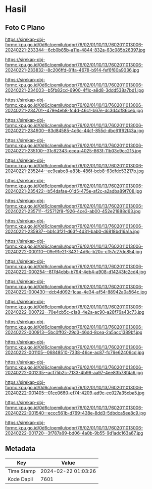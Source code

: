 # Hasil

## Foto C Plano

https://sirekap-obj-formc.kpu.go.id/0d6c/pemilu/pdpr/76/02/01/10/13/7602011013006-20240221-233344--6cb0b85b-a11e-4844-832a-63c085b26397.jpg

https://sirekap-obj-formc.kpu.go.id/0d6c/pemilu/pdpr/76/02/01/10/13/7602011013006-20240221-233832--8c206ffd-81fa-4678-b914-fef6f80a9036.jpg

https://sirekap-obj-formc.kpu.go.id/0d6c/pemilu/pdpr/76/02/01/10/13/7602011013006-20240221-234003--b5fb82cd-6900-4f1c-a8d8-3ddd538a7bd1.jpg

https://sirekap-obj-formc.kpu.go.id/0d6c/pemilu/pdpr/76/02/01/10/13/7602011013006-20240221-234701--479e4eb8-fc4d-46c1-b67e-dc3d4df86ceb.jpg

https://sirekap-obj-formc.kpu.go.id/0d6c/pemilu/pdpr/76/02/01/10/13/7602011013006-20240221-234900--83d84585-4c6c-44c1-855d-dbc61f62f43a.jpg

https://sirekap-obj-formc.kpu.go.id/0d6c/pemilu/pdpr/76/02/01/10/13/7602011013006-20240221-235100--31c82343-ecea-4025-863f-11b03c9cc215.jpg

https://sirekap-obj-formc.kpu.go.id/0d6c/pemilu/pdpr/76/02/01/10/13/7602011013006-20240221-235244--ec9eabc8-a83b-486f-bcb8-63dfdc53217b.jpg

https://sirekap-obj-formc.kpu.go.id/0d6c/pemilu/pdpr/76/02/01/10/13/7602011013006-20240221-235422--b54dafae-01d5-475e-af2c-a2adba89f708.jpg

https://sirekap-obj-formc.kpu.go.id/0d6c/pemilu/pdpr/76/02/01/10/13/7602011013006-20240221-235711--f25712f8-f926-4ce3-ab00-452e21888d63.jpg

https://sirekap-obj-formc.kpu.go.id/0d6c/pemilu/pdpr/76/02/01/10/13/7602011013006-20240221-235937--bb1c3f21-d63f-4d31-bab0-d6818bd16a1a.jpg

https://sirekap-obj-formc.kpu.go.id/0d6c/pemilu/pdpr/76/02/01/10/13/7602011013006-20240222-000110--09e91e21-343f-4d6c-b20c-cf57c27dc854.jpg

https://sirekap-obj-formc.kpu.go.id/0d6c/pemilu/pdpr/76/02/01/10/13/7602011013006-20240222-000254--817d4cbb-b794-4eb4-a908-d14243fc2cd4.jpg

https://sirekap-obj-formc.kpu.go.id/0d6c/pemilu/pdpr/76/02/01/10/13/7602011013006-20240222-000430--dcb4d092-1caa-4e34-af54-88942a0a564c.jpg

https://sirekap-obj-formc.kpu.go.id/0d6c/pemilu/pdpr/76/02/01/10/13/7602011013006-20240222-000722--70e4cb5c-c1a8-4e2a-ac90-a28f76a43c73.jpg

https://sirekap-obj-formc.kpu.go.id/0d6c/pemilu/pdpr/76/02/01/10/13/7602011013006-20240222-000913--5bc0ff02-29d3-46dd-8cea-2a5acc1389bf.jpg

https://sirekap-obj-formc.kpu.go.id/0d6c/pemilu/pdpr/76/02/01/10/13/7602011013006-20240222-001105--06848510-7338-46ce-ac87-fc76e62406cd.jpg

https://sirekap-obj-formc.kpu.go.id/0d6c/pemilu/pdpr/76/02/01/10/13/7602011013006-20240222-001235--ac175b2c-7133-4b99-aa97-4ee83b78f4a6.jpg

https://sirekap-obj-formc.kpu.go.id/0d6c/pemilu/pdpr/76/02/01/10/13/7602011013006-20240222-001405--01cc0660-ef74-4209-ad9c-ec027a35cba5.jpg

https://sirekap-obj-formc.kpu.go.id/0d6c/pemilu/pdpr/76/02/01/10/13/7602011013006-20240222-001540--eccc561b-d769-438e-8dd3-5dbdca5ee8c9.jpg

https://sirekap-obj-formc.kpu.go.id/0d6c/pemilu/pdpr/76/02/01/10/13/7602011013006-20240222-001720--3f787a69-bd06-4a0b-9b55-9d1adc163a67.jpg


## Metadata

| Key        | Value               |
| ---------- | ------------------- |
| Time Stamp | 2024-02-22 01:03:26 |
| Kode Dapil | 7601                |



